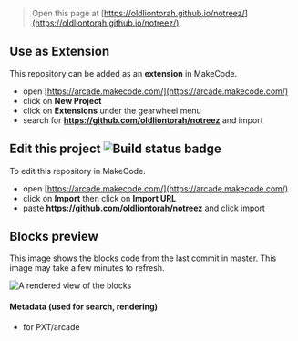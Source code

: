  


> Open this page at [https://oldliontorah.github.io/notreez/](https://oldliontorah.github.io/notreez/)

## Use as Extension

This repository can be added as an **extension** in MakeCode.

* open [https://arcade.makecode.com/](https://arcade.makecode.com/)
* click on **New Project**
* click on **Extensions** under the gearwheel menu
* search for **https://github.com/oldliontorah/notreez** and import

## Edit this project ![Build status badge](https://github.com/oldliontorah/notreez/workflows/MakeCode/badge.svg)

To edit this repository in MakeCode.

* open [https://arcade.makecode.com/](https://arcade.makecode.com/)
* click on **Import** then click on **Import URL**
* paste **https://github.com/oldliontorah/notreez** and click import

## Blocks preview

This image shows the blocks code from the last commit in master.
This image may take a few minutes to refresh.

![A rendered view of the blocks](https://github.com/oldliontorah/notreez/raw/master/.github/makecode/blocks.png)

#### Metadata (used for search, rendering)

* for PXT/arcade
<script src="https://makecode.com/gh-pages-embed.js"></script><script>makeCodeRender("{{ site.makecode.home_url }}", "{{ site.github.owner_name }}/{{ site.github.repository_name }}");</script>
